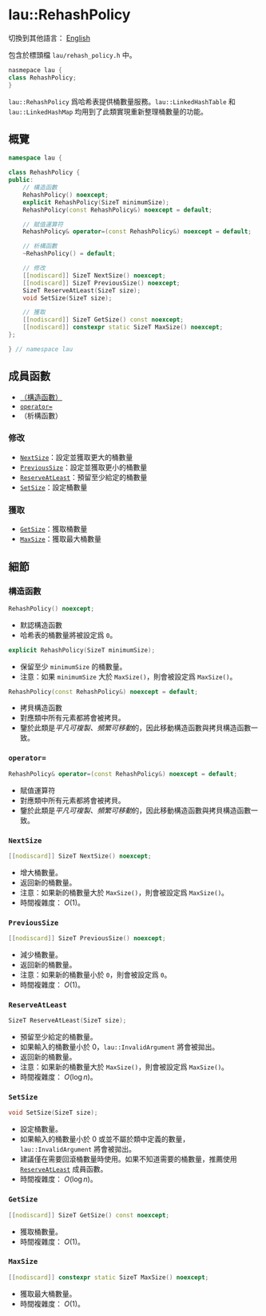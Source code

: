# lau::RehashPolicy

切換到其他語言： [English](rehash_policy_en.md)

包含於標頭檔 `lau/rehash_policy.h` 中。

```c++
nasmepace lau {
class RehashPolicy;
}
```

`lau::RehashPolicy` 爲哈希表提供桶數量服務。`lau::LinkedHashTable` 和
`lau::LinkedHashMap` 均用到了此類實現重新整理桶數量的功能。

## 概覽
```c++
namespace lau {

class RehashPolicy {
public:
    // 構造函數
    RehashPolicy() noexcept;
    explicit RehashPolicy(SizeT minimumSize);
    RehashPolicy(const RehashPolicy&) noexcept = default;

    // 賦值運算符
    RehashPolicy& operator=(const RehashPolicy&) noexcept = default;

    // 析構函數
    ~RehashPolicy() = default;

    // 修改
    [[nodiscard]] SizeT NextSize() noexcept;
    [[nodiscard]] SizeT PreviousSize() noexcept;
    SizeT ReserveAtLeast(SizeT size);
    void SetSize(SizeT size);

    // 獲取
    [[nodiscard]] SizeT GetSize() const noexcept;
    [[nodiscard]] constexpr static SizeT MaxSize() noexcept;
};

} // namespace lau
```

## 成員函數
- [（構造函數）](#Constructors)
- [`operator=`](#operator=)
- （析構函數）

### 修改
- [`NextSize`](#NextSize)：設定並獲取更大的桶數量
- [`PreviousSize`](#PreviousSize)：設定並獲取更小的桶數量
- [`ReserveAtLeast`](#ReserveAtLeast)：預留至少給定的桶數量
- [`SetSize`](#SetSize)：設定桶數量

### 獲取
- [`GetSize`](#GetSize)：獲取桶數量
- [`MaxSize`](#MaxSize)：獲取最大桶數量

## 細節
### <span id="Constructors">構造函數</span>
```c++
RehashPolicy() noexcept;
```
- 默認構造函數
- 哈希表的桶數量將被設定爲 `0`。

```c++
explicit RehashPolicy(SizeT minimumSize);
```
- 保留至少 `minimumSize` 的桶數量。
- 注意：如果 `minimumSize` 大於 `MaxSize()`，則會被設定爲 `MaxSize()`。

```c++
RehashPolicy(const RehashPolicy&) noexcept = default;
```
- 拷貝構造函數
- 對應類中所有元素都將會被拷貝。
- 鑒於此類是*平凡可複製、頻繁可移動*的，因此移動構造函數與拷貝構造函數一致。

### <span id="operator=">`operator=`</span>
```c++
RehashPolicy& operator=(const RehashPolicy&) noexcept = default;
```
- 賦值運算符
- 對應類中所有元素都將會被拷貝。
- 鑒於此類是*平凡可複製、頻繁可移動*的，因此移動構造函數與拷貝構造函數一致。

### <span id="NextSize">`NextSize`</span>
```c++
[[nodiscard]] SizeT NextSize() noexcept;
```
- 增大桶數量。
- 返回新的桶數量。
- 注意：如果新的桶數量大於 `MaxSize()`，則會被設定爲 `MaxSize()`。
- 時間複雜度： $O(1)$。

### <span id="PreviousSize">`PreviousSize`</span>
```c++
[[nodiscard]] SizeT PreviousSize() noexcept;
```
- 減少桶數量。
- 返回新的桶數量。
- 注意：如果新的桶數量小於 `0`，則會被設定爲 `0`。
- 時間複雜度： $O(1)$。

### <span id="ReserveAtLeast">`ReserveAtLeast`</span>
```c++
SizeT ReserveAtLeast(SizeT size);
```
- 預留至少給定的桶數量。
- 如果輸入的桶數量小於 0，`lau::InvalidArgument` 將會被拋出。
- 返回新的桶數量。
- 注意：如果新的桶數量大於 `MaxSize()`，則會被設定爲 `MaxSize()`。
- 時間複雜度： $O(\log n)$。

### <span id="SetSize">`SetSize`</span>
```c++
void SetSize(SizeT size);
```
- 設定桶數量。
- 如果輸入的桶數量小於 0 或並不屬於類中定義的數量，`lau::InvalidArgument` 將會被拋出。
- 建議僅在需要回滾桶數量時使用。如果不知道需要的桶數量，推薦使用
  [`ReserveAtLeast`](#ReserveAtLeast) 成員函數。
- 時間複雜度： $O(\log n)$。

### <span id="GetSize">`GetSize`</span>
```c++
[[nodiscard]] SizeT GetSize() const noexcept;
```
- 獲取桶數量。
- 時間複雜度： $O(1)$。

### <span id="MaxSize">`MaxSize`</span>
```c++
[[nodiscard]] constexpr static SizeT MaxSize() noexcept;
```
- 獲取最大桶數量。
- 時間複雜度： $O(1)$。

